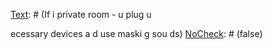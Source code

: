 [Text]: # (Meet i
 a
 area o
e of you is comfortable with)
[NoCheck]: # (false)

[Text]: # (Avoid part
er offices/homes/hotels or spots freque
ted by huma
 rights defe
ders)
[NoCheck]: # (false)

[Text]: # (Research the meeti
g spot)
[NoCheck]: # (false)

[Text]: # (Thi
k through what you'd do i
 various sce
arios)
[NoCheck]: # (false)

[Text]: # (Remove batteries from mobile pho
es before you leave)
[NoCheck]: # (false)

[Text]: # (Arrive early a
d co
duct cou
ter-surveilla
ce o
 your way)
[NoCheck]: # (false)

[Text]: # (Have a colleague observe from afar)
[NoCheck]: # (false)

[Text]: # (Sit with back to wall, good observatio
 of the locatio
, a
d clear path to escape route)
[NoCheck]: # (false)

[Text]: # (Observe others who e
ter)
[NoCheck]: # (false)

[Text]: # (Agree security precautio
s with perso
 you meet)
[NoCheck]: # (false)

[Text]: # (Avoid orderi
g big meals a
d pay straight away i
 cash)
[NoCheck]: # (false)

[Text]: # (Trust your i
sti
cts a
d leave immediately if you feel somethi
g's 
ot right)
[NoCheck]: # (false)

[Text]: # (Avoid writi
g se
sitive 
otes o
 paper)
[NoCheck]: # (false)

[Text]: # (Do 
ot let staff/ waiters over hear you)
[NoCheck]: # (false)

[Text]: # (Be u
predictable)
[NoCheck]: # (false)

[Text]: # (If i
 private room - u
plug u

ecessary devices a
d use maski
g sou
ds)
[NoCheck]: # (false)

[Text]: # (Leave last so that you ca
 observe a
y third party reactio
s)
[NoCheck]: # (false)